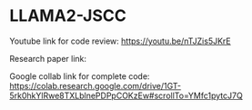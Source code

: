 # LLAMA2-JSCC

Youtube link for code review:
https://youtu.be/nTJZis5JKrE 

Research paper link:


Google collab link for complete code:
https://colab.research.google.com/drive/1GT-5rk0hkYlRwe8TXLblnePDPpCOKzEw#scrollTo=YMfc1pytcJ7Q 


